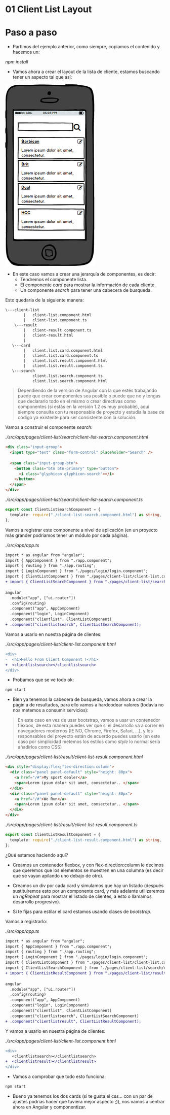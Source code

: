 # 01 Client List Layout

# Paso a paso

- Partimos del ejemplo anterior, como siempre, copiamos el contenido y hacemos un:

_npm install_

- Vamos ahora a crear el layout de la lista de cliente, estamos buscando tener un aspecto tal que así:

![listado de clientes](./media/client.png)

- En este caso vamos a crear una jerarquía de componentes, es decir:
  - Tendremos el componente lista.
  - El componente _card_ para mostrar la información de cada cliente.
  - Un componente _search_ para tener una cabecera de busqueda.

Esto quedaría de la siguiente manera:

```
\---client-list
        |   client-list.component.html
        |   client-list.component.ts
    \---result
        |   client-result.component.ts
        |   client-result.html
        |
   \---card
        |   client.list.card.component.html
        |   client.list.card.component.ts
        |   client.list.result.component.html
        |   client.list.result.component.ts
   \---search
            client.list.search.component.ts
            client.list.search.component.html
```

> Dependiendo de la versión de Angular con la que estés trabajando puede que crear componentes sea posible o puede que no y tengas que declararlo todo en el mismo o crear directivas como componentes (si estás en la versión 1.2 es muy probable), aquí siempre consulta con tu responsable de proyecto y estudia la base de código ya existente para ser consistente con la solución.

Vamos a construir el componente _search_:

_./src/app/pages/client-list/search/client-list-search.component.html_

```html
<div class="input-group">
  <input type="text" class="form-control" placeholder="Search" />

  <span class="input-group-btn">
    <button class="btn btn-primary" type="button">
      <i class="glyphicon glyphicon-search"></i>
    </button>
  </span>
</div>
```

_./src/app/pages/client-list/search/client-list-search.component.ts_

```ts
export const ClientListSearchComponent = {
  template: require("./client-list-search.component.html") as string,
};
```

Vamos a registrar este componente a nivel de aplicación (en un proyecto más grander podriamos tener un módulo por cada página).

_./src/app/app.ts_

```diff
import * as angular from "angular";
import { AppComponent } from "./app.component";
import { routing } from "./app.routing";
import { LoginComponent } from "./pages/login/login.component";
import { ClientListComponent } from "./pages/client-list/client-list.component";
+ import { ClientListSearchComponent } from "./pages/client-list/search/client-list-search.component";

angular
  .module("app", ["ui.router"])
  .config(routing)
  .component("app", AppComponent)
  .component("login", LoginComponent)
  .component("clientlist", ClientListComponent)
+ .component("clientlistsearch", ClientListSearchComponent);
```

Vamos a usarlo en nuestra página de clientes:

_./src/app/pages/client-list/client-list.component.html_

```diff
<div>
-  <h1>Hello From Client Component !</h1>
+  <clientlistsearch></clientlistsearch>
</div>
```

- Probamos que se ve todo ok:

```bash
npm start
```

- Bien ya tenemos la cabecera de busqueda, vamos ahora a crear la págin a de resultados, para ello vamos a hardcodear valores (todavía no nos metemos a consumir servicios):

> En este caso en vez de usar bootstrap, vamos a usar un contenedor flexbox, de esta manera puedes ver que si el desarrollo va a correr en navegadores modernos (IE NO, Chrome, Firefox, Safari, ...), y los responsables del proyecto están de acuerdo puedes usarlo (en este caso por simplicidad metemos los estilos como _style_ lo normal sería añadirlos como CSS)

_./src/app/pages/client-list/result/client-list-result.component.html_

```html
<div style="display:flex;flex-direction:column">
  <div class="panel panel-default" style="height: 80px">
    <a href="/#">My sport dealer</a>
    <span>Lorem ipsum dolor sit amet, consectetur.. </span>
  </div>
  <div class="panel panel-default" style="height: 80px">
    <a href="/#">We Run</a>
    <span>Lorem ipsum dolor sit amet, consectetur.. </span>
  </div>
</div>
```

_./src/app/pages/client-list/result/client-list-result.component.ts_

```ts
export const ClientListResultComponent = {
  template: require("./client-list-result.component.html") as string,
};
```

¿Qué estamos haciendo aquí?

- Creamos un contenedor flexbox, y con flex-direction:column le decimos que queremos que los elementos se muestren en una columna (es decir que se vayan apilando uno debajo de otro).

- Creamos un div por cada card y simulamos que hay un listado (después sustituiremos esto por un componente card, y más adelante utilizaremos un _ngRepeat_ para mostrar el listado de clientes, a esto o llamamos desarrollo progresivo).

- Si te fijas para estilar el card estamos usando clases de _bootstrap_.

Vamos a registrarlo:

_./src/app/app.ts_

```diff
import * as angular from "angular";
import { AppComponent } from "./app.component";
import { routing } from "./app.routing";
import { LoginComponent } from "./pages/login/login.component";
import { ClientListComponent } from "./pages/client-list/client-list.component";
import { ClientListSearchComponent } from "./pages/client-list/search/client-list-search.component";
+ import { ClientListResultComponent } from "./pages/client-list/result/client-list-result.component";

angular
  .module("app", ["ui.router"])
  .config(routing)
  .component("app", AppComponent)
  .component("login", LoginComponent)
  .component("clientlist", ClientListComponent)
  .component("clientlistsearch", ClientListSearchComponent)
+ .component("clientlistresult", ClientListResultComponent);
```

Y vamos a usarlo en nuestra página de clientes:

_./src/app/pages/client-list/client-list.component.html_

```diff
<div>
   <clientlistsearch></clientlistsearch>
+  <clientlistresult></clientlistresult>
</div>
```

- Vamos a comprobar que todo esto funciona:

```bash
npm start
```

- Bueno ya tenemos los dos cards (si te gusta el css... con un par de ajustes podrías hacer que tuviera mejor aspecto ;)), nos vamos a centrar ahora en Angular y componentizar.




